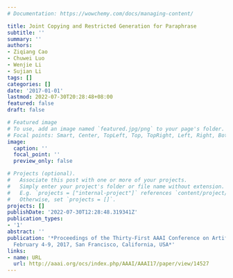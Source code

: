 ```yaml
---
# Documentation: https://wowchemy.com/docs/managing-content/

title: Joint Copying and Restricted Generation for Paraphrase
subtitle: ''
summary: ''
authors:
- Ziqiang Cao
- Chuwei Luo
- Wenjie Li
- Sujian Li
tags: []
categories: []
date: '2017-01-01'
lastmod: 2022-07-30T20:28:48+08:00
featured: false
draft: false

# Featured image
# To use, add an image named `featured.jpg/png` to your page's folder.
# Focal points: Smart, Center, TopLeft, Top, TopRight, Left, Right, BottomLeft, Bottom, BottomRight.
image:
  caption: ''
  focal_point: ''
  preview_only: false

# Projects (optional).
#   Associate this post with one or more of your projects.
#   Simply enter your project's folder or file name without extension.
#   E.g. `projects = ["internal-project"]` references `content/project/deep-learning/index.md`.
#   Otherwise, set `projects = []`.
projects: []
publishDate: '2022-07-30T12:28:48.319341Z'
publication_types:
- '1'
abstract: ''
publication: '*Proceedings of the Thirty-First AAAI Conference on Artificial Intelligence,
  February 4-9, 2017, San Francisco, California, USA*'
links:
- name: URL
  url: http://aaai.org/ocs/index.php/AAAI/AAAI17/paper/view/14527
---
```

